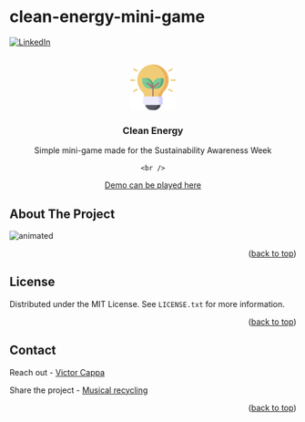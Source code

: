# clean-energy-mini-game

<div id="top"></div>

[![LinkedIn][linkedin-shield]][linkedin-url]



<!-- PROJECT LOGO -->
 

<br />
<div align="center">
  <a href="https://github.com/victorcappa/clean-energy-mini-game">
    <img src="logo.png" alt="Logo" width="80" height="80">
  </a>

<h3 align="center">Clean Energy</h3>

  <p align="center">
Simple mini-game made for the Sustainability Awareness Week

    <br />

  </p>
 
 
 <a href="https://victorcappa.itch.io/clean-energy-mini-game" target="_blank">Demo can be played here<a/>
 
</div>



<!-- ABOUT THE PROJECT -->
## About The Project

 
<p align="left">
 
  <img src="https://user-images.githubusercontent.com/40408965/175422828-db4de5f6-9ba4-4154-808c-faf572fd809f.gif" alt="animated" />


</p>


<p align="right">(<a href="#top">back to top</a>)</p>


<!-- LICENSE -->
## License

Distributed under the MIT License. See `LICENSE.txt` for more information.

<p align="right">(<a href="#top">back to top</a>)</p>



<!-- CONTACT -->
## Contact

Reach out - <a href = "mailto: cappacurta@gmail.com.com">Victor Cappa</a>


Share the project - [Musical recycling](https://github.com/victorcappa/clean-energy-mini-game)

<p align="right">(<a href="#top">back to top</a>)</p>

[linkedin-shield]: https://img.shields.io/badge/-LinkedIn-black.svg?style=for-the-badge&logo=linkedin&colorB=555
[linkedin-url]: https://www.linkedin.com/in/victor-cappa-50839788/
